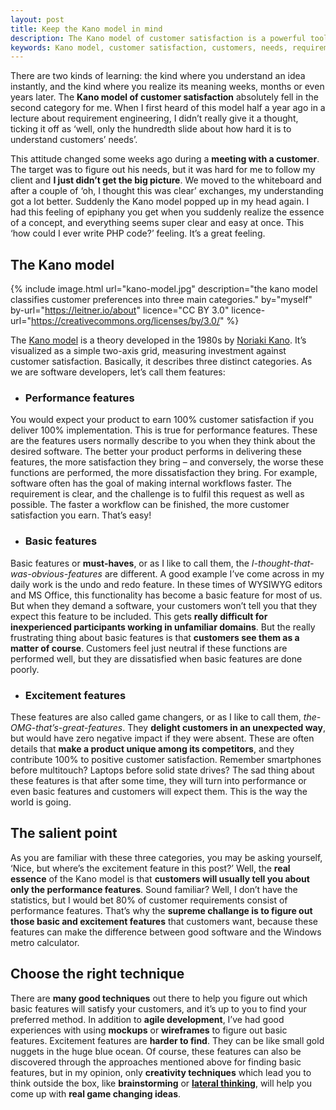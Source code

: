 ```yaml
---
layout: post
title: Keep the Kano model in mind
description: The Kano model of customer satisfaction is a powerful tool, you should be aware of to understand customers’ needs’. It helps you to realize basic needs and to come up with real game changing ideas.
keywords: Kano model, customer satisfaction, customers, needs, requirements engineering, performance features, excitement features, basic features, mockups, wireframes, lateral thinking, brainstorming, Noriaki Kano, 
---
```


There are two kinds of learning: the kind where you understand an idea instantly, and the kind where you realize its meaning weeks, months or even years later. The __Kano model  of customer satisfaction__ absolutely fell in the second category for me. When I first heard of this model half a year ago in a lecture about requirement engineering, I didn’t really give it a thought, ticking it off as ‘well, only the hundredth slide about how hard it is to understand customers’ needs’. 

This attitude changed some weeks ago during a __meeting with a customer__. The target was to figure out his needs, but it was hard for me to follow my client and __I just didn’t get the big picture__. We moved to the whiteboard and after a couple of ‘oh, I thought this was clear’  exchanges, my understanding got a lot better. Suddenly the Kano model popped up in my head again. I had this feeling of epiphany you get when you suddenly realize the essence of a concept, and everything seems super clear and easy at once. This ‘how could I ever write PHP code?’ feeling. It’s a great feeling. 


## The Kano model

{% include image.html url="kano-model.jpg" description="the kano model classifies customer preferences into three main categories." by="myself" by-url="https://leitner.io/about" licence="CC BY 3.0" licence-url="https://creativecommons.org/licenses/by/3.0/" %}

The [Kano model]("https://en.wikipedia.org/wiki/Kano_model") is a theory developed in the 1980s by [Noriaki Kano]("https://en.wikipedia.org/wiki/Noriaki_Kano"). It’s visualized as a simple two-axis grid, measuring investment against customer satisfaction. Basically, it describes three distinct categories. As we are software developers, let’s call them features: 

- ### Performance features
You would expect your product to earn 100% customer satisfaction if you deliver 100% implementation. This is true for performance features. These are the features users normally describe to you when they think about the desired software. The better your product performs in delivering these features, the more satisfaction they bring – and conversely, the worse these functions are performed, the more dissatisfaction they bring. For example, software often has the goal of making internal workflows faster. The requirement is clear, and the challenge is to fulfil this request as well as possible. The faster a workflow can be finished, the more customer satisfaction you earn. That’s easy! 

- ### Basic features  
Basic features or __must-haves__, or as I like to call them, the _I-thought-that-was-obvious-features_ are different. A good example I’ve come across in my daily work is the undo and redo feature. In these times of WYSIWYG editors and MS Office, this functionality has become a basic feature for most of us. But when they demand a software, your customers won’t tell you that they expect this feature to be included. This gets __really difficult for inexperienced participants working in unfamiliar domains__. But the really frustrating thing about basic features is that __customers see them as a matter of course__. Customers feel just neutral if these functions are performed well, but they are dissatisfied when basic features are done poorly.

- ### Excitement features  
These features are also called game changers, or as I like to call them, _the-OMG-that’s-great-features_. They __delight customers in an unexpected way__, but would have zero negative impact if they were absent. These are often details that __make a product unique among its competitors__, and they contribute 100% to positive customer satisfaction. Remember smartphones before multitouch? Laptops before solid state drives? The sad thing about these features is that after some time, they will turn into performance or even basic features and customers will expect them. This is the way the world is going.

## The salient point

As you are familiar with these three categories, you may be asking yourself, ‘Nice, but where’s the excitement feature in this post?’ Well, the __real essence__ of the Kano model is that __customers will usually tell you about only the performance features__. Sound familiar? Well, I don’t have the statistics, but I would bet 80% of customer requirements consist of performance features. That’s why the __supreme challange is to figure out those basic and excitement features__ that customers want, because these features can make the difference between good software and the Windows metro calculator. 

## Choose the right technique

There are __many good techniques__ out there to help you figure out which basic features will satisfy your customers, and it’s up to you to find your preferred method. In addition to __agile development__, I’ve had good experiences with using __mockups__ or __wireframes__ to figure out basic features. 
Excitement features are __harder to find__. They can be like small gold nuggets in the huge blue ocean. Of course, these features can also be discovered through the approaches mentioned above for finding basic features, but in my opinion, only __creativity techniques__ which lead you to think outside the box, like __brainstorming__ or __[lateral thinking]("https://en.wikipedia.org/wiki/Lateral_thinking")__, will help you come up with __real game changing ideas__.

